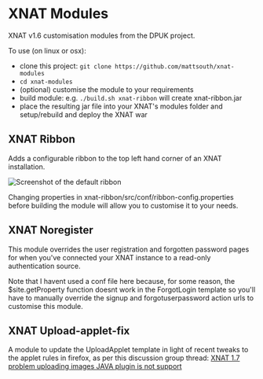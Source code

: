 # XNAT Modules

XNAT v1.6 customisation modules from the DPUK project.

To use (on linux or osx):
 - clone this project: ``git clone https://github.com/mattsouth/xnat-modules``
 - ``cd xnat-modules``
 - (optional) customise the module to your requirements
 - build module: e.g. ``./build.sh xnat-ribbon`` will create xnat-ribbon.jar
 - place the resulting jar file into your XNAT's modules folder and setup/rebuild and deploy the XNAT war

## XNAT Ribbon

Adds a configurable ribbon to the top left hand corner of an XNAT installation.

![Screenshot of the default ribbon](https://mattsouth.github.io/xnat-modules/screenshot0.png)

Changing properties in xnat-ribbon/src/conf/ribbon-config.properties before
building the module will allow you to customise it to your needs.

## XNAT Noregister

This module overrides the user registration and forgotten password pages for when
you've connected your XNAT instance to a read-only authentication source.

Note that I havent used a conf file here because, for some
reason, the $site.getProperty function doesnt work in the ForgotLogin template
so you'll have to manually override the signup and forgotuserpassword action
urls to customise this module.

## XNAT Upload-applet-fix

A module to update the UploadApplet template in light of recent tweaks to the
applet rules in firefox, as per this discussion group thread:
[XNAT 1.7 problem uploading images JAVA plugin is not support](https://groups.google.com/forum/#!topic/xnat_discussion/JWEMwni55FM)
